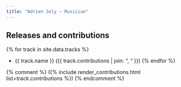```yaml
---
title: "Adrien Joly — Musician"
---
```


## Releases and contributions

<!-- listed from _data/tracks.yaml -->

{% for track in site.data.tracks %}
- {{ track.name }} ({{ track.contributions | join: “, “ }})
{% endfor %}

{% comment %}
({% include render_contributions.html list=track.contributions %})
{% endcomment %}
